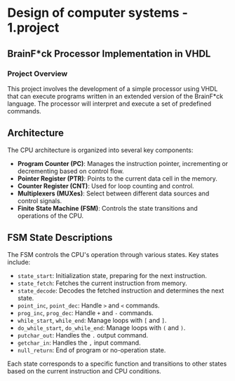 # Design of computer systems - 1.project

## BrainF*ck Processor Implementation in VHDL

### Project Overview

This project involves the development of a simple processor using VHDL that can execute programs written in an extended version of the BrainF*ck language. The processor will interpret and execute a set of predefined commands.

## Architecture

The CPU architecture is organized into several key components:

- **Program Counter (PC)**: Manages the instruction pointer, incrementing or decrementing based on control flow.
- **Pointer Register (PTR)**: Points to the current data cell in the memory.
- **Counter Register (CNT)**: Used for loop counting and control.
- **Multiplexers (MUXes)**: Select between different data sources and control signals.
- **Finite State Machine (FSM)**: Controls the state transitions and operations of the CPU.


## FSM State Descriptions

The FSM controls the CPU's operation through various states. Key states include:

- `state_start`: Initialization state, preparing for the next instruction.
- `state_fetch`: Fetches the current instruction from memory.
- `state_decode`: Decodes the fetched instruction and determines the next state.
- `point_inc`, `point_dec`: Handle `>` and `<` commands.
- `prog_inc`, `prog_dec`: Handle `+` and `-` commands.
- `while_start`, `while_end`: Manage loops with `[` and `]`.
- `do_while_start`, `do_while_end`: Manage loops with `(` and `)`.
- `putchar_out`: Handles the `.` output command.
- `getchar_in`: Handles the `,` input command.
- `null_return`: End of program or no-operation state.

Each state corresponds to a specific function and transitions to other states based on the current instruction and CPU conditions.

